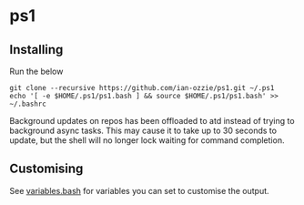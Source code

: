 # ps1

## Installing

Run the below

```
git clone --recursive https://github.com/ian-ozzie/ps1.git ~/.ps1
echo '[ -e $HOME/.ps1/ps1.bash ] && source $HOME/.ps1/ps1.bash' >> ~/.bashrc
```

Background updates on repos has been offloaded to atd instead of trying to background async tasks. This may cause it to take up to 30 seconds to update, but the shell will no longer lock waiting for command completion.

## Customising

See [variables.bash](variables.bash) for variables you can set to customise the output.
